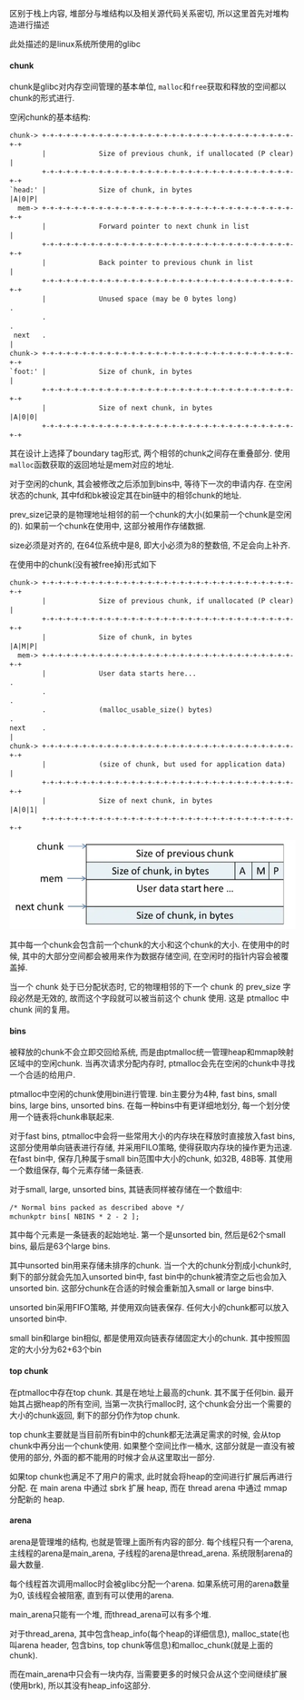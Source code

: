 区别于栈上内容, 堆部分与堆结构以及相关源代码关系密切, 所以这里首先对堆构造进行描述

此处描述的是linux系统所使用的glibc

#### chunk
chunk是glibc对内存空间管理的基本单位, `malloc`和`free`获取和释放的空间都以chunk的形式进行.

空闲chunk的基本结构:
```
chunk-> +-+-+-+-+-+-+-+-+-+-+-+-+-+-+-+-+-+-+-+-+-+-+-+-+-+-+-+-+-+-+-+-+
        |             Size of previous chunk, if unallocated (P clear)  |
        +-+-+-+-+-+-+-+-+-+-+-+-+-+-+-+-+-+-+-+-+-+-+-+-+-+-+-+-+-+-+-+-+
`head:' |             Size of chunk, in bytes                     |A|0|P|
  mem-> +-+-+-+-+-+-+-+-+-+-+-+-+-+-+-+-+-+-+-+-+-+-+-+-+-+-+-+-+-+-+-+-+
        |             Forward pointer to next chunk in list             |
        +-+-+-+-+-+-+-+-+-+-+-+-+-+-+-+-+-+-+-+-+-+-+-+-+-+-+-+-+-+-+-+-+
        |             Back pointer to previous chunk in list            |
        +-+-+-+-+-+-+-+-+-+-+-+-+-+-+-+-+-+-+-+-+-+-+-+-+-+-+-+-+-+-+-+-+
        |             Unused space (may be 0 bytes long)                .
        .                                                               .
 next   .                                                               |
chunk-> +-+-+-+-+-+-+-+-+-+-+-+-+-+-+-+-+-+-+-+-+-+-+-+-+-+-+-+-+-+-+-+-+
`foot:' |             Size of chunk, in bytes                           |
        +-+-+-+-+-+-+-+-+-+-+-+-+-+-+-+-+-+-+-+-+-+-+-+-+-+-+-+-+-+-+-+-+
        |             Size of next chunk, in bytes                |A|0|0|
        +-+-+-+-+-+-+-+-+-+-+-+-+-+-+-+-+-+-+-+-+-+-+-+-+-+-+-+-+-+-+-+-+
```
其在设计上选择了boundary tag形式, 两个相邻的chunk之间存在重叠部分. 使用`malloc`函数获取的返回地址是mem对应的地址.

对于空闲的chunk, 其会被修改之后添加到bins中, 等待下一次的申请内存. 在空闲状态的chunk, 其中fd和bk被设定其在bin链中的相邻chunk的地址.

prev_size记录的是物理地址相邻的前一个chunk的大小(如果前一个chunk是空闲的). 如果前一个chunk在使用中, 这部分被用作存储数据.

size必须是对齐的, 在64位系统中是8, 即大小必须为8的整数倍, 不足会向上补齐.

在使用中的chunk(没有被free掉)形式如下

```
chunk-> +-+-+-+-+-+-+-+-+-+-+-+-+-+-+-+-+-+-+-+-+-+-+-+-+-+-+-+-+-+-+-+-+
        |             Size of previous chunk, if unallocated (P clear)  |
        +-+-+-+-+-+-+-+-+-+-+-+-+-+-+-+-+-+-+-+-+-+-+-+-+-+-+-+-+-+-+-+-+
        |             Size of chunk, in bytes                     |A|M|P|
  mem-> +-+-+-+-+-+-+-+-+-+-+-+-+-+-+-+-+-+-+-+-+-+-+-+-+-+-+-+-+-+-+-+-+
        |             User data starts here...                          .
        .                                                               .
        .             (malloc_usable_size() bytes)                      .
next    .                                                               |
chunk-> +-+-+-+-+-+-+-+-+-+-+-+-+-+-+-+-+-+-+-+-+-+-+-+-+-+-+-+-+-+-+-+-+
        |             (size of chunk, but used for application data)    |
        +-+-+-+-+-+-+-+-+-+-+-+-+-+-+-+-+-+-+-+-+-+-+-+-+-+-+-+-+-+-+-+-+
        |             Size of next chunk, in bytes                |A|0|1|
        +-+-+-+-+-+-+-+-+-+-+-+-+-+-+-+-+-+-+-+-+-+-+-+-+-+-+-+-+-+-+-+-+

```

![alt text](images/useingchunk.png) 

其中每一个chunk会包含前一个chunk的大小和这个chunk的大小. 在使用中的时候, 其中的大部分空间都会被用来作为数据存储空间, 在空闲时的指针内容会被覆盖掉.

当一个 chunk 处于已分配状态时, 它的物理相邻的下一个 chunk 的 prev_size 字段必然是无效的, 故而这个字段就可以被当前这个 chunk 使用. 这是 ptmalloc 中 chunk 间的复用。

#### bins
被释放的chunk不会立即交回给系统, 而是由ptmalloc统一管理heap和mmap映射区域中的空闲chunk. 当再次请求分配内存时, ptmalloc会先在空闲的chunk中寻找一个合适的给用户.

ptmalloc中空闲的chunk使用bin进行管理. bin主要分为4种, fast bins, small bins, large bins, unsorted bins. 在每一种bins中有更详细地划分, 每一个划分使用一个链表将chunk串联起来. 

对于fast bins, ptmalloc中会将一些常用大小的内存块在释放时直接放入fast bins, 这部分使用单向链表进行存储, 并采用FILO策略, 使得获取内存块的操作更为迅速. 在fast bin中, 保存几种属于small bin范围中大小的chunk, 如32B, 48B等.
其使用一个数组保存, 每个元素存储一条链表.

对于small, large, unsorted bins, 其链表同样被存储在一个数组中:

```#define NBINS 128
/* Normal bins packed as described above */
mchunkptr bins[ NBINS * 2 - 2 ];
```

其中每个元素是一条链表的起始地址. 第一个是unsorted bin, 然后是62个small bins, 最后是63个large bins.

其中unsorted bin用来存储未排序的chunk. 当一个大的chunk分割成小chunk时, 剩下的部分就会先加入unsorted bin中, fast bin中的chunk被清空之后也会加入unsorted bin. 这部分chunk在合适的时候会重新加入small or large bins中.

unsorted bin采用FIFO策略, 并使用双向链表保存. 任何大小的chunk都可以放入unsorted bin中.

small bin和large bin相似, 都是使用双向链表存储固定大小的chunk. 其中按照固定的大小分为62+63个bin

#### top chunk
在ptmalloc中存在top chunk. 其是在地址上最高的chunk. 其不属于任何bin. 最开始其占据heap的所有空间, 当第一次执行malloc时, 这个chunk会分出一个需要的大小的chunk返回, 剩下的部分仍作为top chunk. 

top chunk主要就是当目前所有bin中的chunk都无法满足需求的时候, 会从top chunk中再分出一个chunk使用. 如果整个空间比作一桶水, 这部分就是一直没有被使用的部分, 外面的都不能用的时候才会从这里取出一部分.

如果top chunk也满足不了用户的需求, 此时就会将heap的空间进行扩展后再进行分配. 在 main arena 中通过 sbrk 扩展 heap, 而在 thread arena 中通过 mmap 分配新的 heap.

#### arena
arena是管理堆的结构, 也就是管理上面所有内容的部分. 每个线程只有一个arena, 主线程的arena是main_arena, 子线程的arena是thread_arena. 系统限制arena的最大数量.

每个线程首次调用malloc时会被glibc分配一个arena. 如果系统可用的arena数量为0, 该线程会被阻塞, 直到有可以使用的arena.

main_arena只能有一个堆, 而thread_arena可以有多个堆.

对于thread_arena, 其中包含heap_info(每个heap的详细信息), malloc_state(也叫arena header, 包含bins, top chunk等信息)和malloc_chunk(就是上面的chunk).

而在main_arena中只会有一块内存, 当需要更多的时候只会从这个空间继续扩展(使用brk), 所以其没有heap_info这部分.